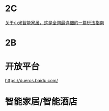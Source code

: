 

# 2C
[关于小米智能家居，这是全网最详细的一篇玩法指南](https://baijiahao.baidu.com/s?id=1608946787644868727&wfr=spider&for=pc)<br>

# 2B

# 开放平台

https://dueros.baidu.com/


# 智能家居/智能酒店

